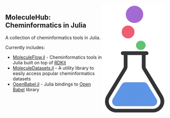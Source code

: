 <img align="right" width="200" src="logo.png" />

## MoleculeHub: Cheminformatics in Julia

A collection of cheminformatics tools in Julia. 

Currently includes: 

- [MoleculeFlow.jl](https://github.com/MoleculeHub/MoleculeFlow.jl) - Cheminformatics tools in Julia built on top of [RDKit](https://github.com/rdkit/rdkit)
- [MoleculeDatasets.jl](https://github.com/MoleculeHub/MoleculeDatasets.jl) - A utility library to easily access popular cheminformatics datasets
- [OpenBabel.jl](https://github.com/MoleculeHub/OpenBabel.jl) - Julia bindings to [Open Babel](https://github.com/openbabel/openbabel) library